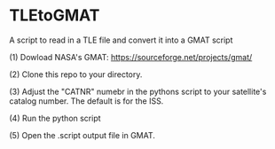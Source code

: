 # TLEtoGMAT
A script to read in a TLE file and convert it into a GMAT script

(1) Dowload NASA's GMAT: https://sourceforge.net/projects/gmat/

(2) Clone this repo to your directory.

(3) Adjust the "CATNR" numebr in the pythons script to your satellite's catalog number.  The default is for the ISS.

(4) Run the python script

(5) Open the .script output file in GMAT.

